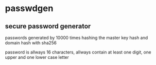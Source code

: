 # passwdgen
## secure password generator 
passwords generated by 10000 times hashing the master key hash and domain hash
with sha256

password is allways 16 characters, allways contain at least one digit, one upper and one lower case letter

